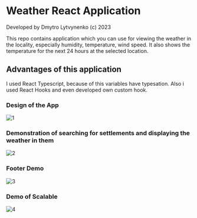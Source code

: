 # Weather React Application
Developed by Dmytro Lytvynenko (с) 2023

This repo contains application which you can use for viewing the weather in the locality, especially humidity, temperature, wind speed. It also shows the temperature for the next 24 hours at the selected location.
## Advantages of this application
I used React Typescript, because of this variables have typesation. Also i used React Hooks and even developed own custom hook.
### Design of the App
![1](https://github.com/Dimativ/WeatherApp/assets/88792228/eedc3573-105c-4ebe-9510-8169058ae1d5)
### Demonstration of searching for settlements and displaying the weather in them
![2](https://github.com/Dimativ/WeatherApp/assets/88792228/ed1ad0fc-decf-4c13-9242-1567767152d2)
### Footer Demo
![3](https://github.com/Dimativ/WeatherApp/assets/88792228/71aa1193-9ff0-47e2-ab0a-7b466f44e1f4)
### Demo of Scalable
![4](https://github.com/Dimativ/WeatherApp/assets/88792228/05afbc86-c6e8-406a-bf70-3a70b21587ca)

